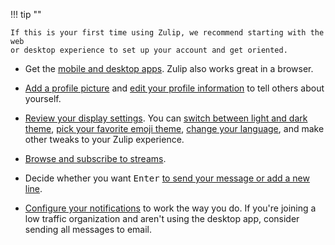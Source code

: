!!! tip ""

    If this is your first time using Zulip, we recommend starting with the web
    or desktop experience to set up your account and get oriented.

- Get the [mobile and desktop apps](/apps). Zulip also works great in a browser.

- [Add a profile picture](/help/change-your-profile-picture) and
  [edit your profile information](https://zulip.com/help/edit-your-profile) to tell others
  about yourself.

- [Review your display settings](/help/review-your-settings#review-your-display-settings).
  You can [switch between light and dark theme](/help/dark-theme),
  [pick your favorite emoji theme](/help/emoji-and-emoticons#change-your-emoji-set),
  [change your language](/help/change-your-language), and make other tweaks to your Zulip experience.

- [Browse and subscribe to streams](/help/browse-and-subscribe-to-streams).

- Decide whether you want <kbd>Enter</kbd> [to send your message
  or add a new line](/help/enable-enter-to-send).

- [Configure your notifications](/#settings/notifications) to work the way
  you do. If you're joining a low traffic organization and aren't using the
  desktop app, consider sending all messages to email.
